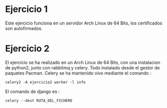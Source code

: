 # Ejercicio 1 #
Este ejercicio funciona en un servidor Arch Linux de 64 Bits, los certificados son autofirmados.	

# Ejercicio 2 #

El ejercicio se ha realizado en un Arch Linux de 64 Bits, con una instalacion de python2, junto con rabbitmq y celery. Todo instalado desde el gestor de paquetes Pacman. Celery se ha mantenido vivo mediante el comando :
```shell
celery2 -A ejercicio2 worker -l info
```
El comando de django es :
```shell
celery --dest RUTA_DEL_FICHERO
```
